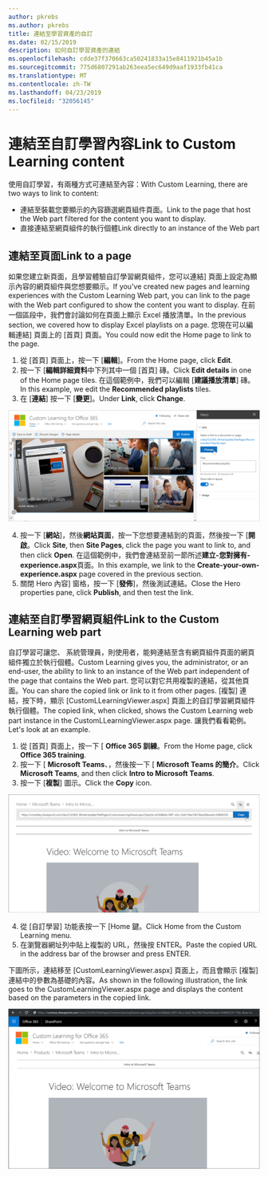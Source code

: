 ```yaml
---
author: pkrebs
ms.author: pkrebs
title: 連結至學習資產的自訂
ms.date: 02/15/2019
description: 如何自訂學習資產的連結
ms.openlocfilehash: cdde37f370663ca50241833a15e8411921b45a1b
ms.sourcegitcommit: 775d6807291ab263eea5ec649d9aaf1933fb41ca
ms.translationtype: MT
ms.contentlocale: zh-TW
ms.lasthandoff: 04/23/2019
ms.locfileid: "32056145"
---
```

# <a name="link-to-custom-learning-content"></a><span data-ttu-id="e3926-103">連結至自訂學習內容</span><span class="sxs-lookup"><span data-stu-id="e3926-103">Link to Custom Learning content</span></span>

<span data-ttu-id="e3926-104">使用自訂學習，有兩種方式可連結至內容：</span><span class="sxs-lookup"><span data-stu-id="e3926-104">With Custom Learning, there are two ways to link to content:</span></span>

- <span data-ttu-id="e3926-105">連結至裝載您要顯示的內容篩選網頁組件頁面。</span><span class="sxs-lookup"><span data-stu-id="e3926-105">Link to the page that host the Web part filtered for the content you want to display.</span></span> 
- <span data-ttu-id="e3926-106">直接連結至網頁組件的執行個體</span><span class="sxs-lookup"><span data-stu-id="e3926-106">Link directly to an instance of the Web part</span></span>

## <a name="link-to-a-page"></a><span data-ttu-id="e3926-107">連結至頁面</span><span class="sxs-lookup"><span data-stu-id="e3926-107">Link to a page</span></span>

<span data-ttu-id="e3926-108">如果您建立新頁面，且學習體驗自訂學習網頁組件，您可以連結] 頁面上設定為顯示內容的網頁組件與您想要顯示。</span><span class="sxs-lookup"><span data-stu-id="e3926-108">If you've created new pages and learning experiences with the Custom Learning Web part, you can link to the page with the Web part configured to show the content you want to display.</span></span> <span data-ttu-id="e3926-109">在前一個區段中，我們會討論如何在頁面上顯示 Excel 播放清單。</span><span class="sxs-lookup"><span data-stu-id="e3926-109">In the previous section, we covered how to display Excel playlists on a page.</span></span> <span data-ttu-id="e3926-110">您現在可以編輯連結] 頁面上的 [首頁] 頁面。</span><span class="sxs-lookup"><span data-stu-id="e3926-110">You could now edit the Home page to link to the page.</span></span> 

1. <span data-ttu-id="e3926-111">從 [首頁] 頁面上，按一下 [**編輯**]。</span><span class="sxs-lookup"><span data-stu-id="e3926-111">From the Home page, click **Edit**.</span></span>
2. <span data-ttu-id="e3926-112">按一下 [**編輯詳細資料**中下列其中一個 [首頁] 磚。</span><span class="sxs-lookup"><span data-stu-id="e3926-112">Click **Edit details** in one of the Home page tiles.</span></span> <span data-ttu-id="e3926-113">在這個範例中，我們可以編輯 [**建議播放清單**] 磚。</span><span class="sxs-lookup"><span data-stu-id="e3926-113">In this example, we edit the **Recommended playlists** tiles.</span></span>
3. <span data-ttu-id="e3926-114">在 [**連結**] 按一下 [**變更**]。</span><span class="sxs-lookup"><span data-stu-id="e3926-114">Under **Link**, click **Change**.</span></span>

![cg linktopage.png](media/cg-linktopage.png)

4. <span data-ttu-id="e3926-116">按一下 [**網站**]，然後**網站頁面**，按一下您想要連結到的頁面，然後按一下 [**開啟**。</span><span class="sxs-lookup"><span data-stu-id="e3926-116">Click **Site**, then **Site Pages**, click the page you want to link to, and then click **Open**.</span></span> <span data-ttu-id="e3926-117">在這個範例中，我們會連結至前一節所述**建立-您對擁有-experience.aspx**頁面。</span><span class="sxs-lookup"><span data-stu-id="e3926-117">In this example, we link to the **Create-your-own-experience.aspx** page covered in the previous section.</span></span>
5. <span data-ttu-id="e3926-118">關閉 Hero 內容] 窗格，按一下 [**發佈**]，然後測試連結。</span><span class="sxs-lookup"><span data-stu-id="e3926-118">Close the Hero properties pane, click **Publish**, and then test the link.</span></span> 

## <a name="link-to-the-custom-learning-web-part"></a><span data-ttu-id="e3926-119">連結至自訂學習網頁組件</span><span class="sxs-lookup"><span data-stu-id="e3926-119">Link to the Custom Learning web part</span></span>
<span data-ttu-id="e3926-120">自訂學習可讓您、 系統管理員，則使用者，能夠連結至含有網頁組件頁面的網頁組件獨立於執行個體。</span><span class="sxs-lookup"><span data-stu-id="e3926-120">Custom Learning gives you, the administrator, or an end-user, the ability to link to an instance of the Web part independent of the page that contains the Web part.</span></span> <span data-ttu-id="e3926-121">您可以對它共用複製的連結，從其他頁面。</span><span class="sxs-lookup"><span data-stu-id="e3926-121">You can share the copied link or link to it from other pages.</span></span> <span data-ttu-id="e3926-122">[複製] 連結，按下時，顯示 [CustomLLearningViewer.aspx] 頁面上的自訂學習網頁組件執行個體。</span><span class="sxs-lookup"><span data-stu-id="e3926-122">The copied link, when clicked, shows the Custom Learning web part instance in the CustomLLearningViewer.aspx page.</span></span> <span data-ttu-id="e3926-123">讓我們看看範例。</span><span class="sxs-lookup"><span data-stu-id="e3926-123">Let's look at an example.</span></span> 

1. <span data-ttu-id="e3926-124">從 [首頁] 頁面上，按一下 [ **Office 365 訓練**。</span><span class="sxs-lookup"><span data-stu-id="e3926-124">From the Home page, click **Office 365 training**.</span></span>
2. <span data-ttu-id="e3926-125">按一下 [ **Microsoft Teams**、，然後按一下 [ **Microsoft Teams 的簡介**。</span><span class="sxs-lookup"><span data-stu-id="e3926-125">Click **Microsoft Teams**, and then click **Intro to Microsoft Teams**.</span></span>
3. <span data-ttu-id="e3926-126">按一下 [**複製**] 圖示。</span><span class="sxs-lookup"><span data-stu-id="e3926-126">Click the **Copy** icon.</span></span>

![cg linktowebpart.png](media/cg-linktowebpart.png)

4. <span data-ttu-id="e3926-128">從 [自訂學習] 功能表按一下 [Home 鍵。</span><span class="sxs-lookup"><span data-stu-id="e3926-128">Click Home from the Custom Learning menu.</span></span>
5. <span data-ttu-id="e3926-129">在瀏覽器網址列中貼上複製的 URL，然後按 ENTER。</span><span class="sxs-lookup"><span data-stu-id="e3926-129">Paste the copied URL in the address bar of the browser and press ENTER.</span></span> 

<span data-ttu-id="e3926-130">下圖所示，連結移至 [CustomLearningViewer.aspx] 頁面上，而且會顯示 [複製] 連結中的參數為基礎的內容。</span><span class="sxs-lookup"><span data-stu-id="e3926-130">As shown in the following illustration, the link goes to the CustomLearningViewer.aspx page and displays the content based on the parameters in the copied link.</span></span> 

![cg linktowebpartviewer.png](media/cg-linktowebpartviewer.png)

